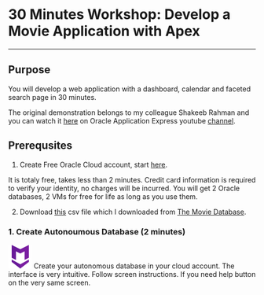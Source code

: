 # 30 Minutes Workshop: Develop a Movie Application with Apex
---
## Purpose
You will develop a web application with a dashboard, calendar and faceted search page in 30 minutes. 

The original demonstration belongs to my colleague Shakeeb Rahman and you can watch it [here](https://youtu.be/VlYa5xkF_kE "Low Code App Dev with Oracle APEX: Building a Simple Movie App") on 
Oracle Application Express youtube [channel](https://www.youtube.com/channel/UCEpIXFjcQIztReQNLymvYrQ).

## Prerequsites
1. Create Free Oracle Cloud account, start [here](https://www.oracle.com/cloud/free/ "Oracle Free Tier"). 

It is totaly free, takes less than 2 minutes. Credit card information is required to verify your identity, no charges will be incurred. You will get 2 Oracle databases, 2 VMs for free for life as long as you use them.

2. Download [this](./resources/tmdb-movies_smaller.csv "CSV file") csv file which I downloaded from [The Movie Database](www.themoviedb.org). 

### 1. Create Autonoumous Database (2 minutes)
![Create Database Recording](https://github.com/adam-p/markdown-here/raw/master/src/common/images/icon48.png "Create Database")
Create your autonomous database in your cloud account. The interface is very intuitive. Follow screen instructions. If you need help button on the very same screen.